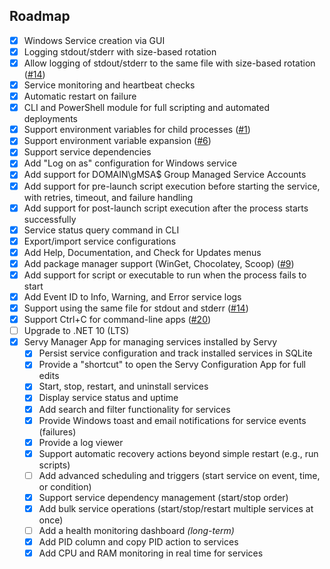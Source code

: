 ## Roadmap

* [x] Windows Service creation via GUI
* [x] Logging stdout/stderr with size-based rotation
* [x] Allow logging of stdout/stderr to the same file with size-based rotation ([#14](https://github.com/aelassas/servy/issues/14))
* [x] Service monitoring and heartbeat checks
* [x] Automatic restart on failure
* [x] CLI and PowerShell module for full scripting and automated deployments
* [x] Support environment variables for child processes ([#1](https://github.com/aelassas/servy/issues/1))
* [x] Support environment variable expansion ([#6](https://github.com/aelassas/servy/issues/6))
* [x] Support service dependencies
* [x] Add "Log on as" configuration for Windows service
* [x] Add support for DOMAIN\gMSA$ Group Managed Service Accounts
* [x] Add support for pre-launch script execution before starting the service, with retries, timeout, and failure handling
* [x] Add support for post-launch script execution after the process starts successfully
* [x] Service status query command in CLI
* [x] Export/import service configurations
* [x] Add Help, Documentation, and Check for Updates menus
* [x] Add package manager support (WinGet, Chocolatey, Scoop) ([#9](https://github.com/aelassas/servy/issues/9))
* [x] Add support for script or executable to run when the process fails to start
* [x] Add Event ID to Info, Warning, and Error service logs
* [x] Support using the same file for stdout and stderr ([#14](https://github.com/aelassas/servy/issues/14))
* [x] Support Ctrl+C for command-line apps ([#20](https://github.com/aelassas/servy/issues/20))
* [ ] Upgrade to .NET 10 (LTS)
* [x] Servy Manager App for managing services installed by Servy
  * [x] Persist service configuration and track installed services in SQLite
  * [x] Provide a "shortcut" to open the Servy Configuration App for full edits
  * [x] Start, stop, restart, and uninstall services
  * [x] Display service status and uptime
  * [x] Add search and filter functionality for services
  * [x] Provide Windows toast and email notifications for service events (failures)
  * [x] Provide a log viewer
  * [x] Support automatic recovery actions beyond simple restart (e.g., run scripts)
  * [ ] Add advanced scheduling and triggers (start service on event, time, or condition)
  * [x] Support service dependency management (start/stop order)
  * [x] Add bulk service operations (start/stop/restart multiple services at once)
  * [ ] Add a health monitoring dashboard *(long-term)*
  * [x] Add PID column and copy PID action to services
  * [x] Add CPU and RAM monitoring in real time for services

<!--     
* [ ] Add `Security/Permissions` tab to view service ACLs and account privileges
* [ ] Add `Certificates` tab to manage service-specific certificates
  * [ ] ~~Enable remote management of Servy services on other machines~~ *(not planned – too dangerous)*
-->  
